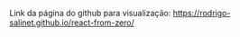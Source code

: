 Link da página do github para visualização:
<a href="https://rodrigo-salinet.github.io/react-from-zero/" target="_blank">https://rodrigo-salinet.github.io/react-from-zero/</a>
